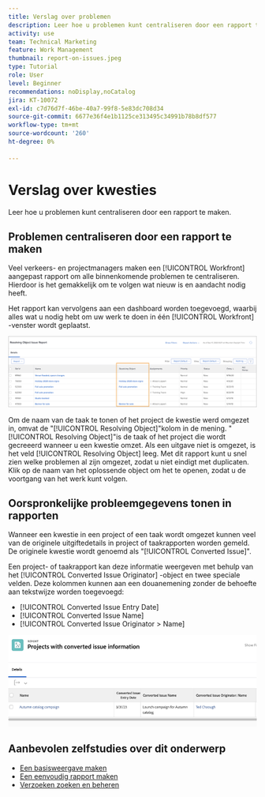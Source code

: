 ```yaml
---
title: Verslag over problemen
description: Leer hoe u problemen kunt centraliseren door een rapport te maken.
activity: use
team: Technical Marketing
feature: Work Management
thumbnail: report-on-issues.jpeg
type: Tutorial
role: User
level: Beginner
recommendations: noDisplay,noCatalog
jira: KT-10072
exl-id: c7d76d7f-46be-40a7-99f8-5e83dc708d34
source-git-commit: 6677e36f4e1b1125ce313495c34991b78b8df577
workflow-type: tm+mt
source-wordcount: '260'
ht-degree: 0%

---
```


# Verslag over kwesties

Leer hoe u problemen kunt centraliseren door een rapport te maken.

## Problemen centraliseren door een rapport te maken

Veel verkeers- en projectmanagers maken een [!UICONTROL Workfront] aangepast rapport om alle binnenkomende problemen te centraliseren. Hierdoor is het gemakkelijk om te volgen wat nieuw is en aandacht nodig heeft.

Het rapport kan vervolgens aan een dashboard worden toegevoegd, waarbij alles wat u nodig hebt om uw werk te doen in één [!UICONTROL Workfront] -venster wordt geplaatst.

![ een beeld van de [!UICONTROL Resolving Object] kolom van een puntrapport.](assets/18-resolving-object-report.png)

Om de naam van de taak te tonen of het project de kwestie werd omgezet in, omvat de &quot;[!UICONTROL Resolving Object]&quot;kolom in de mening. &quot;[!UICONTROL Resolving Object]&quot;is de taak of het project die wordt gecreeerd wanneer u een kwestie omzet. Als een uitgave niet is omgezet, is het veld [!UICONTROL Resolving Object] leeg. Met dit rapport kunt u snel zien welke problemen al zijn omgezet, zodat u niet eindigt met duplicaten. Klik op de naam van het oplossende object om het te openen, zodat u de voortgang van het werk kunt volgen.

## Oorspronkelijke probleemgegevens tonen in rapporten

Wanneer een kwestie in een project of een taak wordt omgezet kunnen veel van de originele uitgiftedetails in project of taakrapporten worden gemeld. De originele kwestie wordt genoemd als &quot;[!UICONTROL Converted Issue]&quot;.

Een project- of taakrapport kan deze informatie weergeven met behulp van het [!UICONTROL Converted Issue Originator] -object en twee speciale velden. Deze kolommen kunnen aan een douanemening zonder de behoefte aan tekstwijze worden toegevoegd:

* [!UICONTROL Converted Issue Entry Date]
* [!UICONTROL Converted Issue Name]
* [!UICONTROL Converted Issue Originator > Name]

![ een beeld van kwestie die informatie meldt.](assets/19-text-mode-reporting-for-issues.png)


## Aanbevolen zelfstudies over dit onderwerp

* [Een basisweergave maken](/help/reporting/basic-reporting/create-a-basic-view.md)
* [Een eenvoudig rapport maken](/help/reporting/basic-reporting/create-a-simple-report.md)
* [Verzoeken zoeken en beheren](/help/manage-work/issues-requests/find-requests.md)

